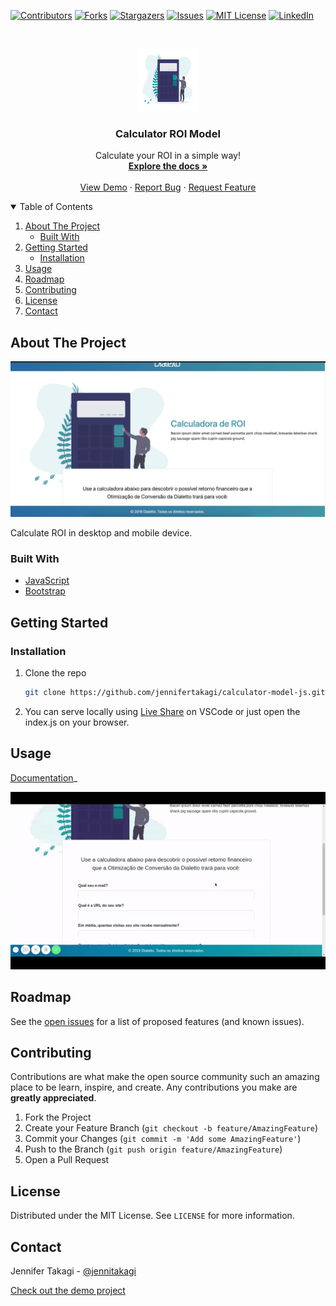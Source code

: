 <!-- Inspired by https://github.com/jennifertakagi/calculator-model-js -->

<!-- PROJECT SHIELDS -->
[![Contributors][contributors-shield]][contributors-url]
[![Forks][forks-shield]][forks-url]
[![Stargazers][stars-shield]][stars-url]
[![Issues][issues-shield]][issues-url]
[![MIT License][license-shield]][license-url]
[![LinkedIn][linkedin-shield]][linkedin-url]



<!-- PROJECT LOGO -->
<br />
<p align="center">
  <a href="https://github.com/jennifertakagi/calculator-model-js">
    <img src="docs/logo.png" alt="Logo" width="100" height="100">
  </a>

  <h3 align="center">Calculator ROI Model</h3>

  <p align="center">
    Calculate your ROI in a simple way!
    <br />
    <a href="https://github.com/jennifertakagi/calculator-model-js"><strong>Explore the docs »</strong></a>
    <br />
    <br />
    <a href="https://jennifertakagi.github.io/calculator-model-js">View Demo</a>
    ·
    <a href="https://github.com/jennifertakagi/calculator-model-js/issues">Report Bug</a>
    ·
    <a href="https://github.com/jennifertakagi/calculator-model-js/issues">Request Feature</a>
  </p>
</p>



<!-- TABLE OF CONTENTS -->
<details open="open">
  <summary>Table of Contents</summary>
  <ol>
    <li>
      <a href="#about-the-project">About The Project</a>
      <ul>
        <li><a href="#built-with">Built With</a></li>
      </ul>
    </li>
    <li>
      <a href="#getting-started">Getting Started</a>
      <ul>
        <li><a href="#installation">Installation</a></li>
      </ul>
    </li>
    <li><a href="#usage">Usage</a></li>
    <li><a href="#roadmap">Roadmap</a></li>
    <li><a href="#contributing">Contributing</a></li>
    <li><a href="#license">License</a></li>
    <li><a href="#contact">Contact</a></li>
  </ol>
</details>



<!-- ABOUT THE PROJECT -->
## About The Project

[![Product Name Screen Shot][product-screenshot]](https://jennifertakagi.github.io/calculator-model-js/)

Calculate ROI in desktop and mobile device.



### Built With

* [JavaScript](https://www.javascript.com/)
* [Bootstrap](https://getbootstrap.com)



<!-- GETTING STARTED -->
## Getting Started

### Installation

1. Clone the repo
   ```sh
   git clone https://github.com/jennifertakagi/calculator-model-js.git
   ```
2. You can serve locally using [Live Share](https://marketplace.visualstudio.com/items?itemName=ritwickdey.LiveServer) on VSCode or just open the index.js on your browser.



<!-- USAGE EXAMPLES -->
## Usage

[Documentation](https://example.com)_

<p align="left">
   <img src="docs/calculator-model.gif" />
</p>



<!-- ROADMAP -->
## Roadmap

See the [open issues](https://github.com/jennifertakagi/calculator-model-js/issues) for a list of proposed features (and known issues).



<!-- CONTRIBUTING -->
## Contributing

Contributions are what make the open source community such an amazing place to be learn, inspire, and create. Any contributions you make are **greatly appreciated**.

1. Fork the Project
2. Create your Feature Branch (`git checkout -b feature/AmazingFeature`)
3. Commit your Changes (`git commit -m 'Add some AmazingFeature'`)
4. Push to the Branch (`git push origin feature/AmazingFeature`)
5. Open a Pull Request



<!-- LICENSE -->
## License

Distributed under the MIT License. See `LICENSE` for more information.



<!-- CONTACT -->
## Contact

Jennifer Takagi - [@jennitakagi](https://twitter.com/jennitakagi)

[Check out the demo project](https://jennifertakagi.github.io/calculator-model-js/)



<!-- MARKDOWN LINKS & IMAGES -->
<!-- https://www.markdownguide.org/basic-syntax/#reference-style-links -->
[contributors-shield]: https://img.shields.io/github/contributors/jennifertakagi/calculator-model-js.svg?style=for-the-badge
[contributors-url]: https://github.com/jennifertakagi/calculator-model-js/graphs/contributors
[forks-shield]: https://img.shields.io/github/forks/jennifertakagi/calculator-model-js.svg?style=for-the-badge
[forks-url]: https://github.com/jennifertakagi/calculator-model-js/network/members
[stars-shield]: https://img.shields.io/github/stars/jennifertakagi/calculator-model-js.svg?style=for-the-badge
[stars-url]: https://github.com/jennifertakagi/calculator-model-js/stargazers
[issues-shield]: https://img.shields.io/github/issues/jennifertakagi/calculator-model-js.svg?style=for-the-badge
[issues-url]: https://github.com/jennifertakagi/calculator-model-js/issues
[license-shield]: https://img.shields.io/github/license/jennifertakagi/calculator-model-js.svg?style=for-the-badge
[license-url]: https://github.com/jennifertakagi/calculator-model-js/blob/master/LICENSE.txt
[linkedin-shield]: https://img.shields.io/badge/-LinkedIn-black.svg?style=for-the-badge&logo=linkedin&colorB=555
[linkedin-url]: https://linkedin.com/in/jennifertakagi
[product-screenshot]: docs/screenshot.png
